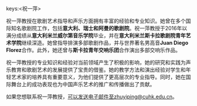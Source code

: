 keys:<祝一萍>


祝一萍教授在歌剧艺术指导和声乐方面拥有丰富的经验和专业知识。她曾在多个国际知名歌剧院工作，包括**意大利、瑞士和阿曼的歌剧院**。祝一萍教授于2016年以满分成绩从**意大利米兰威尔第音乐学院**毕业，并在**意大利米兰斯卡拉歌剧院青年艺术学院**继续深造。她曾指导排演多部歌剧作品，并与世界著名男高音**Juan Diego Florez**合作。此外，她还曾与**斯卡拉青年交响乐团**合作演出多部交响乐作品。

祝一萍教授的专业知识和经验对当前领域产生了积极的影响，她的研究和实践为声乐教育和歌剧艺术的发展提供了宝贵的借鉴。她的教学方法和演出经验对学生和年轻艺术家的培养具有重要意义，为他们提供了更高层次的专业指导。同时，她在国际舞台上的成功表现也为中国声乐艺术的推广和传播做出了贡献。

如果您想联系祝一萍教授，可以发送电子邮件至zhuyiping@cuhk.edu.cn。